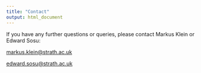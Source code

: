 ```yaml
---
title: "Contact"
output: html_document
---
```


If you have any further questions or queries, please contact Markus Klein or Edward Sosu:

[markus.klein@strath.ac.uk](mailto:markus.klein@strath.ac.uk)  

[edward.sosu@strath.ac.uk](mailto:edward.sosu@strath.ac.uk)  
